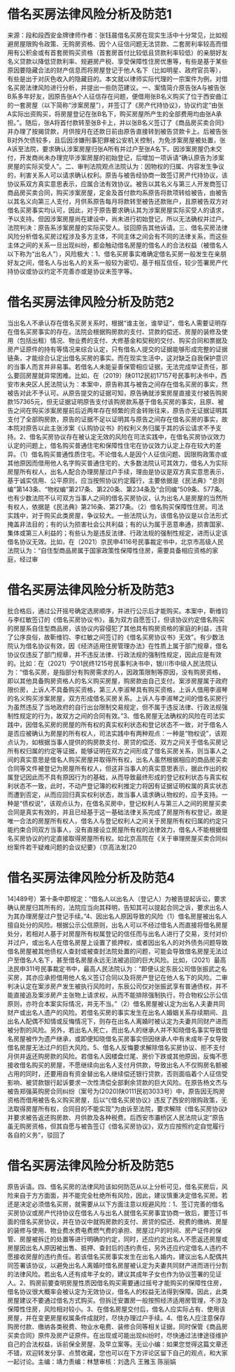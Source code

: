 # 借名买房法律风险分析及防范1

来源：段和段西安金牌律师作者：张钰晨借名买房在现实生活中十分常见，比如规避房屋限购令政策、无购房资格、因个人征信问题无法贷款、二套房利率较高而借用有公积金或有首套房购买资格（首套房首付比较低且贷款利率较低）的亲朋好友名义贷款以降低贷款利率、规避房产税、享受保障性住房优惠等，有些是基于某些原因要隐藏合法的财产信息而将房屋登记于他人名下（比如明星、政府官员等），有些是出于对灰色收入的隐藏目的。本文就以律师实际代理的一宗案件为例，对借名买房法律风险进行分析，并提出一些防范建议。一、案情简介原告张A与被告张B系多年好友，因原告张A个人征信存在问题，便借用张B名义购买了位于西安曲江的一套房屋（以下简称“涉案房屋”），并签订了《房产代持协议》，协议约定“由张A实际出资购买，将房屋登记在张B名下，购买房屋所产生的全部费用均由张A承担。”。随后，张A将首付款转至张B卡上，并以张B名义签订了《商品房买卖合同》并办理了按揭贷款，月供按月在还款日前由原告直接转到被告贷款卡上。后被告张B对外欠债较多，且后因涉嫌刑事犯罪被公安机关控制，为免涉案房屋被处置，张A诉至法院，要求确认涉案房屋归张A所有并过户至张A名下。因涉案房屋仍未交付，开发商尚未办理完毕涉案房屋的初始登记，后增加一项诉请“确认原告为涉案房屋的实际买受人”。二、审判法院观点法院认为：因物权的归属、内容发生争议的，利害关系人可以请求确认权利。原告与被告经协商一致签订房产代持协议，该协议系双方真实意思表示，应属合法有效协议。被告以其名义与第三人开发商签订商品房买卖合同，购买涉案房屋，定金及首付款均系原告将款项转给被告，由被告以其名义向第三人支付，月供系原告每月将款转至被告还款账户，且原被告双方对借名买房事实均认可，因此，对于原告要求确认其为涉案房屋实际买受人的请求，予以支持。但因涉案房屋尚在建设中，尚未进行初始登记，所以无法确权并过户。法院判决：原告系涉案房屋的实际买受人。驳回原告其他诉请。三、借名买房法律风险分析借名买房过程涉及多方主体，不同主体之间会有不同的法律关系，而这些主体之间的关系一旦出现纠纷，都会触动借名房屋的借名人的合法权益（被借名人以下称为“出名人”），风险极大：1、借名买房事实难确定借名买房一般发生在亲朋好友之间，借名人与出名人的关系一般较为密切，基于相互信任，较少签署房产代持协议或协议约定不完善亦或是协议未签字等。

# 借名买房法律风险分析及防范2

当出名人不承认存在借名买房关系时，根据“谁主张，谁举证”，借名人需要证明存在借名买房事实的存在。法院会根据购房款的支付、贷款的偿还、房屋的装修及使用（包括出租）情况、物业费的支付、大修基金和契税的交付、购买合同和票据及房产证原件的持有等情况来综合认定，只有借名人提交的证据能够形成完整的证据链条，才能综合认定出借名买房的事实。而在现实生活中，这对缺乏自我保护意识的当事人而言并非易事。若借名人未能妥善保管相应证据，无法完成举证责任，那么要回房屋就异常困难。比如，在（2019）陕0112民初17157号民事判决书中，西安市未央区人民法院认为：本案中，原告称其与被告之间存在借名买房的事实，然被告对此不予认可。从原告提交的证据可知，原告确就涉案房屋直接支付被告购房款157365元，但无证据证明原告支付该购房款系基于借名买房的事实，且原、被告之间在购买涉案房屋前后近两年存在频繁的资金转账往来，原告亦无证据证明其支付了全部购房款，原告的证据不足以证明其与原告之间存在借名买房的事实，故本院对原告以此主张涉案《认购协议书》的权利义务归属于其的诉讼请求不予支持。2、借名买房协议存在被认定无效的风险在司法实践中，在借名买房协议效力认定的问题上，借名购买普通住宅和保障性住宅在协议效力认定上存在较大的差异。（1）借名购买普通性质住宅。不论借名人是因个人征信问题、因限购政策亦或其他原因而借用他人名字购买普通住宅的，大多数法院认可其效力，借名人为实际房屋所有权人，出名人配合办理房屋过户手续，理由是协议是双方真实意思表示，基于诚实信用、公平原则，应当按照协议约定履行，主要依据是《民法典》“总则编”第143条、“物权编”第217条、第220条、第234条及“合同编”509条、577条。也有少数法院不认可双方当事人之间的借名买房协议，认为出名人是房屋的当然所有权人，依据是《民法典》第216条、第217条。（2）借名购买保障性住房。司法实践中，对于购买此类房屋，争议较大。一些法院认为，该借名协议是以合法形式掩盖非法目的；有的认为损害社会公共利益；有的认为属于恶意串通，损害国家、集体或第三人利益的；有些认为是违反法律、行政法规的强制性规定，进而认定该借名协议无效。比如，在（2021）京民申4116号民事裁定书中，北京市高级人民法院认为：“自住型商品房属于国家政策性保障性住房，需要具备相应资格的家庭，经过审

# 借名买房法律风险分析及防范3

批合格后，通过公开摇号确定选房顺序，并进行公示后才能购买。本案中，靳维钧与李红敏签订的《借名买房协议书》，虽为双方自愿签订，但该协议约定借名购买的房屋系自住型商品房，该协议内容侵犯了其他具有购房资格的家庭的利益，违背了公序良俗，故靳维钧、李红敏之间签订的《借名买房协议书》无效”。有少数法院认为借名协议有效，因《经济适用住房管理办法》在性质上属于部门规章，借名协议仅违反了部门规章，并不违反法律、行政法规的强制性规定，因此应是有效的。比如：在（2021）宁01民终1215号民事判决书中，银川市中级人民法院认为：“借名买房，是指部分有购房需求的人，因政策限制等原因，没有购房资格，即以其他具备购房资格人的名义购买房屋，购房款由自己支付。案涉房屋属于政府限价房，上诉人不具备购买资格，第三人李淑琴具有购买资格，上诉人借用李淑琴的名义购买涉案房屋，双方形成借名买房关系。上诉人与李淑琴之间的借名买房行为虽然违反了当地政府的自行出台限制交易规定，但不属于违反法律、行政法规强制性规定的行为，故双方之间的合同有效。”3、借名房屋无法确权的风险在司法实践中，因借名买房的房屋的所有权的真实权利状态和登记状态不一致，对于借名人是否应被确认为房屋的所有权人，司法实践中有两种观点：一种是“物权说”，该观点认为，如根据当事人提供的购房款支付、房贷的偿还、双方之间关于借名买房记所有权归属的约定等证据，能够证明在双方之间形成了借名买房关系，则当事人之间的真实意思是借名人购买房屋并取得所有权，出名人虽然根据相应的商品房买卖合同等文件被登记为房屋所有权人，但这非当事人的真实意思表示，据此作出的权属登记因此而不具有原因行为的基础，从而导致最终形成的登记权利状态与真实权利状态不一致，此时，不动产登记簿的权利推定力将因有证据证明权属的真实状态而遭到否定，从而应回归真实权利状态，故当事人请求确认物权的，应予支持。一种是“债权说”，该观点认为，在借名买房中，登记权利人与第三人之间的房屋买卖合同是真实有效的，并且已经基于这一基础法律关系完成了房屋所有权登记，故是唯一合法的房屋所有权人，借名人与登记权利人之间关于房屋所有权归属的约定只能约束合同双方当事人，没有直接设立房屋所有权的法律效力，借名人不能根据借名买房协议的约定直接取得房屋所有权。如北京高院在《关于审理房屋买卖合同纠纷案件若干疑难问题的会议纪要》（京高法发[20

# 借名买房法律风险分析及防范4

14]489号）第十条中即规定：“借名人以出名人（登记人）为被告提起诉讼，要求确认房屋归其所有的，法院应当向其释明，告知其可以提起合同之诉，要求出名人为其办理房屋过户登记手续。”4、因出名人原因导致的风险（1）借名房屋被出名人擅自处分的风险。根据公示公信原则，出名人可以不经过借名人而直接将借名房屋处分，若相对人基于对房屋所有权属登记的信任而与出名人进行了交易，支付对价并过户，或出名人在借名房屋上设置了抵押权，或者因出名人的对外债务问题导致借名房屋被其他债权人查封或被查封法院处置的问题，可能会导致借名房屋无法过户至借名人名下，甚至借名房屋永远无法被追回的巨大风险。比如，（2021）最高法民申311号民事裁定书中，最高人民法院认为：“即便认定东辰公司借张振武之名买房，其亦应承担借用他人名义签订合同以及将房产登记在他人名下的风险。二审判决认定在案涉房产发生被执行风险时，东辰公司仅对张振武享有普通债权，并不能直接追及案涉房产主张物上请求权，从而不能排除强制执行，符合物权公示公信原则，亦符合本案实际情况，并无不当。”（2）借名房屋被认定为出名人夫妻共同财产或出名人遗产的风险。若借名买房的事实发生在出名人婚姻关系存续期间、且出名人配偶不知情或反悔情况下，则存在出名人离婚时被认定为夫妻共同财产进而被分割的风险。另外，若出名人死亡，而出名人的继承人并不知晓借名事实导致借名房屋被作为遗产继承，或即便知晓借名买房事实但因继承人中有未成年子女导致借名房屋无法过户的巨大风险。5、借名人反悔要求解除借名买房协议、拒不支付月供并返还购房款的风险。若借名人因楼盘烂尾、房价下跌或其他原因，反悔不愿接收借名购买的房屋，不愿继续向出名人支付月供款，导致出名人不仅购房名额被占用的同时，还要用自有资金替出名人继续偿还银行贷款，否则面临着个人征信受影响、被贷款银行起诉要求一次性清偿全部剩余贷款的巨大风险。在原告杨文杰与被告郑强英购房合同纠纷（案号为(2020)陕0111民初3033号）中，原告因无购房资格而借用被告名义购买房屋，后以“《借名买房协议》违反了西安的限购政策，无法取得房屋所有权，合同目的不能实现”为由诉至法院，要求解除《借名买房协议》并要求被告返还购房款、月供款及各种税费。后西安市灞桥区人民法院认定“原告虽无购房资格，但其自愿与被告签订《借名买房协议》，双方应按照约定自觉履行各自的义务”，驳回了

# 借名买房法律风险分析及防范5

原告诉请。四、借名买房的法律风险该如何防范从以上分析可见，借名买房后，风险来自于方方面面，并不能完全杜绝所有风险，因此，建议慎重决定借名买房。若还是决定必须借名买房，就需要从以下方面注意以规避风险：1、签订完善的借名买房协议或房产代持协议在借名人与出名人就借名买房事宜协商一致后，要签订书面的借名买房协议，并在协议中就购房款的支付、房贷的偿还、税费的缴纳、房屋的装修与使用、物业费水费电费燃气费的承担、房屋过户的时间、房产证件的保管、房屋被拆迁的处置等进行明确的约定，同时，还应约定出名人不愿返还房屋或房屋因出名人原因被出售、抵押、查封后的违约责任，另外还应约定借名人违约不愿接收房屋的违约责任。若该借名买房事实发生在出名人婚内，建议出名人配偶共同签署该协议，以避免出名人离婚时借名房屋被认定为夫妻共同财产进而进行分割的法律风险。若出名人还有成年子女的，建议其成年子女也作为协议签署的见证人。2、购房前要查明房屋性质因借名购买需要通过摇号才能购买的保障性住房，借名协议很大概率会被认定为无效协议，借名人的权益无法得到保障。因此，此类房屋建议不要通过借名方式购买。但拆迁安置房一般按照经济适用房管理，不涉及保障性住房，风险相对较小。3、在借名房屋交付后，借名人应实际占有、使用该房屋，并在变更房屋权属条件成就时，尽快办理过户手续。4、借名人应注意保存购房付款、缴纳各类税费、物业水电费、装修合同等相关证据，同时保管《商品房买卖合同》原件及房产证原件。在出现或可能出现纠纷时，尽快通过法律途径维护自己的合法权益，诉前保全房屋、及早立案等。无讼小编：如果您觉得这篇文章还不错，欢迎转发分享、点赞收藏，您也可以在下方评论区留下自己的观点，和大家一起讨论。主编：靖力责编：林慧审核：刘逸凡 王雅玉 陈丽娟 

